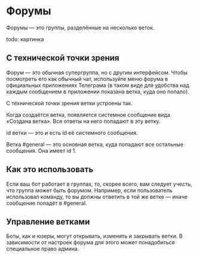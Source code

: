 # Форумы

Форумы — это группы, разделённые на несколько веток.

todo: картинка

## С технической точки зрения

Форум — это обычная супергруппа, но с другим интерфейсом. Чтобы посмотреть его как обычный чат, используйте меню форума
в официальных приложениях Телеграма (в таком виде для удобства над каждым сообщением в приложении показана ветка, куда
оно попало).

С технической точки зрения ветки устроены так.

Когда создаётся ветка, появляется системное сообщение вида «Создана ветка». Все ответы на него попадают в эту ветку.

id ветки — это и есть id её системного сообщения.

Ветка #general — это основная ветка, куда попадают все остальные сообщения. Она имеет id 1.

## Как это использовать

Если ваш бот работает в группах, то, скорее всего, вам следует учесть, что группа может быть форумом. Например, если 
пользователь использовал команду, то вы должны ответить в той же ветке — иначе сообщение попадёт в #general.

## Управление ветками

Боты, как и юзеры, могут открывать, изменять и закрывать ветки. В зависимости от настроек форума для этого может 
понадобиться специальное право админа.
